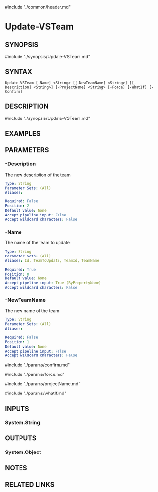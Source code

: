 #include "./common/header.md"

# Update-VSTeam

## SYNOPSIS
#include "./synopsis/Update-VSTeam.md"

## SYNTAX

```
Update-VSTeam [-Name] <String> [[-NewTeamName] <String>] [[-Description] <String>] [-ProjectName] <String> [-Force] [-WhatIf] [-Confirm]
```

## DESCRIPTION
#include "./synopsis/Update-VSTeam.md"

## EXAMPLES

## PARAMETERS

### -Description
The new description of the team

```yaml
Type: String
Parameter Sets: (All)
Aliases: 

Required: False
Position: 2
Default value: None
Accept pipeline input: False
Accept wildcard characters: False
```

### -Name
The name of the team to update

```yaml
Type: String
Parameter Sets: (All)
Aliases: Id, TeamToUpdate, TeamId, TeamName

Required: True
Position: 0
Default value: None
Accept pipeline input: True (ByPropertyName)
Accept wildcard characters: False
```

### -NewTeamName
The new name of the team

```yaml
Type: String
Parameter Sets: (All)
Aliases: 

Required: False
Position: 1
Default value: None
Accept pipeline input: False
Accept wildcard characters: False
```

#include "./params/confirm.md"

#include "./params/force.md"

#include "./params/projectName.md"

#include "./params/whatIf.md"

## INPUTS

### System.String


## OUTPUTS

### System.Object

## NOTES

## RELATED LINKS